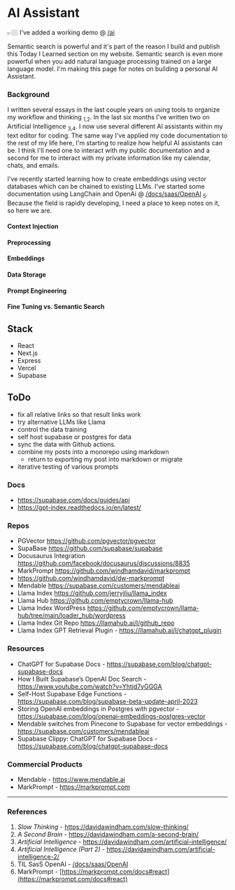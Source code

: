 # AI Assistant

👉🏼 I've added a working demo @ [/ai](/ai)

Semantic search is powerful and it's part of the reason I build and publish this Today I Learned section on my website. Semantic search is even more powerful when you add natural language processing trained on a large language model. I'm making this page for notes on building a personal AI Assistant. 



### Background

I written several essays in the last couple years on using tools to organize my workflow and thinking <sub>1,2</sub>. In the last six months I've written two on Artificial Intelligence <sub>3,4</sub>. I now use several different AI assistants within my text editor for coding. The same way I've applied my code documentation to the rest of my life here, I'm starting to realize how helpful AI assistants can be. I think I'll need one to interact with my public documentation and a second for me to interact with my private information like my calendar, chats, and emails.  

I've recently started learning how to create embeddings using vector databases which can be chained to existing LLMs. I've started some documentation using LangChain and OpenAi @ [/docs/saas/OpenAI](/docs/saas/OpenAI) <sub>5</sub>. Because the field is rapidly developing, I need a place to keep notes on it, so here we are. 

#### Context Injection

#### Preprocessing

#### Embeddings

#### Data Storage

#### Prompt Engineering

#### Fine Tuning vs. Semantic Search


## Stack 

- React
- Next.js
- Express
- Vercel
- Supabase


## ToDo

- fix all relative links so that result links work
- try alternative LLMs like Llama
- control the data training 
- self host supabase or postgres for data
- sync the data with Github actions. 
- combine my posts into a monorepo using markdown
  - return to exporting my post into markdown or migrate
- iterative testing of various prompts

### Docs 

- <https://supabase.com/docs/guides/api>
- <https://gpt-index.readthedocs.io/en/latest/>


### Repos 

- PGVector <https://github.com/pgvector/pgvector>
- SupaBase <https://github.com/supabase/supabase>
- Docusaurus Integration <https://github.com/facebook/docusaurus/discussions/8835>
- MarkPrompt <https://github.com/windhamdavid/markprompt>
- <https://github.com/windhamdavid/dw-markprompt>
- Mendable <https://supabase.com/customers/mendableai>
- Llama Index <https://github.com/jerryjliu/llama_index>
- Llama Hub <https://github.com/emptycrown/llama-hub>
- Llama Index WordPress <https://github.com/emptycrown/llama-hub/tree/main/loader_hub/wordpress>
- Llama Index Git Repo <https://llamahub.ai/l/github_repo>
- Llama Index GPT Retrieval Plugin - <https://llamahub.ai/l/chatgpt_plugin>


### Resources

- ChatGPT for Supabase Docs - <https://supabase.com/blog/chatgpt-supabase-docs>
- How I Built Supabase’s OpenAI Doc Search - <https://www.youtube.com/watch?v=Yhtjd7yGGGA>
- Self-Host Supabase Edge Functions - <https://supabase.com/blog/supabase-beta-update-april-2023>
- Storing OpenAI embeddings in Postgres with pgvector - <https://supabase.com/blog/openai-embeddings-postgres-vector>
- Mendable switches from Pinecone to Supabase for vector embeddings - <https://supabase.com/customers/mendableai>
- Supabase Clippy: ChatGPT for Supabase Docs - <https://supabase.com/blog/chatgpt-supabase-docs>

### Commercial Products

- Mendable - <https://www.mendable.ai>
- MarkPrompt - <https://markprompt.com>



---
### References

1. _Slow Thinking_ - <https://davidawindham.com/slow-thinking/>
2. _A Second Brain_ - <https://davidawindham.com/a-second-brain/>
3. _Artificial Intelligence_ - <https://davidawindham.com/artificial-intelligence/>
4. _Artificial Intelligence (Part 2)_ - <https://davidawindham.com/artificial-intelligence-2/>
5. TIL SasS OpenAI - [/docs/saas/OpenAI](/docs/saas/OpenAI)
6. MarkPrompt - [https://markprompt.com/docs#react](https://markprompt.com/docs#react)
